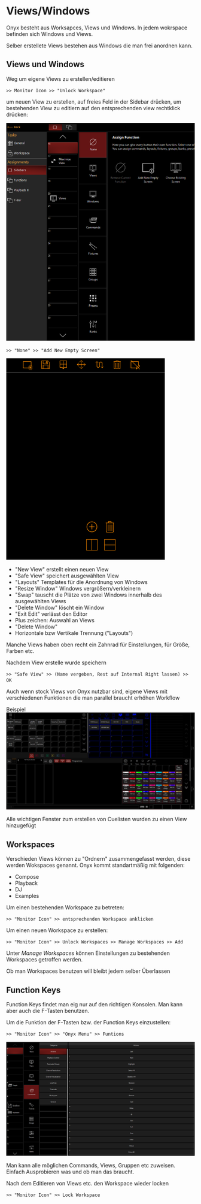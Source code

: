 # Views/Windows

Onyx besteht aus Worksapces, Views und Windows. In jedem wokrspace befinden sich Windows und Views. 

Selber erstellete Views bestehen aus Windows die man frei anordnen kann.


## Views und Windows

Weg um eigene Views zu erstellen/editieren

    >> Monitor Icon >> "Unlock Workspace"

um neuen View zu erstellen, auf freies Feld in der Sidebar drücken, um bestehenden View zu editiern auf den entsprechenden view rechtklick drücken:

![Views](Pics/4_Views.PNG)

    >> "None" >> "Add New Empty Screen"

![newView](Pics/4_newView.PNG)

* "New View" erstellt einen neuen View
* "Safe View" speichert ausgewählten View 
* "Layouts" Templates für die Anordnung von Windows
* "Resize Window" Windows vergrößern/verkleinern
* "Swap" tauscht die Plätze von zwei Windows innerhalb des ausgewählten Views
* "Delete Window" löscht ein Window
* "Exit Edit" verlässt den Editor
* Plus zeichen: Auswahl an Views
* "Delete Window"
* Horizontale bzw Vertikale Trennung ("Layouts")

Manche Views haben oben recht ein Zahnrad für Einstellungen, für Größe, Farben etc.

Nachdem View erstelle wurde speichern

    >> "Safe View" >> (Name vergeben, Rest auf Internal Right lassen) >> OK

Auch wenn stock Views von Onyx nutzbar sind, eigene Views mit verschiedenen Funktionen die man parallel braucht erhöhen Workflow

Beispiel
![Custom](Pics/4_customView.png)

Alle wichtigen Fenster zum erstellen von Cuelisten wurden zu einen View hinzugefügt

## Workspaces

Verschieden Views können zu "Ordnern" zusammengefasst werden, diese werden Wokspaces genannt. Onyx kommt standartmäßig mit folgenden:
* Compose
* Playback
* DJ
* Examples

Um einen bestehenden Workspace zu betreten:

    >> "Monitor Icon" >> entsprechenden Workspace anklicken

Um einen neuen Workspace zu erstellen:

    >> "Monitor Icon" >> Unlock Workspaces >> Manage Workspaces >> Add

Unter *Manage Workspaces* können Einstellungen zu bestehenden Workspaces getroffen werden.

Ob man Workspaces benutzen will bleibt jedem selber Überlassen

## Function Keys

Function Keys findet man eig nur auf den richtigen Konsolen. Man kann aber auch die F-Tasten benutzen.

Um die Funktion der F-Tasten bzw. der Function Keys einzustellen:

    >> "Monitor Icon" >> "Onyx Menu" >> Funtions

![F-Keys](Pics/4_fKeys.PNG)

Man kann alle möglichen Commands, Views, Gruppen etc zuweisen. Einfach Ausprobieren was und ob man das braucht.


Nach dem Editieren von Views etc. den Workspace wieder locken

    >> "Monitor Icon" >> Lock Workspace


